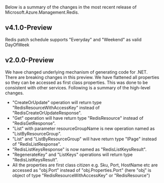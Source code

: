Below is a summary of the changes in the most recent release of Microsoft.Azure.Management.Redis.

## v4.1.0-Preview
Redis patch schedule supports "Everyday" and "Weekend" as valid DayOfWeek

## v2.0.0-Preview
We have changed underlying mechanism of generating code for .NET. There are breaking changes in this preview. 
We have flattened all properties so they can be accessed as first class properties. This was done to be consistent with other services.
Following is a summary of the high-level changes. 

* "CreateOrUpdate" operation will return type "RedisResourceWithAccessKey" instead of "RedisCreateOrUpdateResponse".
* "Get" operation will have return type "RedisResource" instead of "RedisGetResponse".
* "List" with parameter resourceGroupName is new operation named as "ListByResourceGroup".
* "List" and "ListByResourceGroup" will have return type "IPage<RedisResource>" instead of "RedisListResponse".
* "RedisListKeysResponse" is now named as "RedisListKeysResult".
* "RegenerateKey" and "ListKeys" operations will return type "RedisListKeysResult".
* All the properties are first class citizen e.g. Sku, Port, HostName etc are accessed as "obj.Port" instead of "obj.Properties.Port" (here "obj" is object of type "RedisResourceWithAccessKey" or "RedisResource")